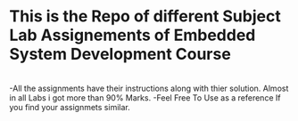 # This is the Repo of different Subject Lab Assignements of Embedded System Development Course
<br>
-All the assignments have their instructions along with thier solution. Almost in all Labs i got more than 90% Marks.
-Feel Free To Use as a reference If you find your assignmets similar.


